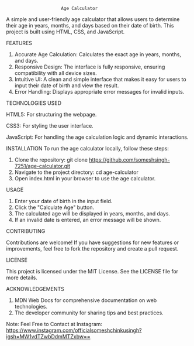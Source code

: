                          Age Calculator

A simple and user-friendly age calculator that allows users to determine their age in years, months, and days based on their date of birth. This project is built using HTML, CSS, and JavaScript.

FEATURES

1. Accurate Age Calculation: Calculates the exact age in years, months, and days.
2. Responsive Design: The interface is fully responsive, ensuring compatibility with all device sizes.
3. Intuitive UI: A clean and simple interface that makes it easy for users to input their date of birth and view the result.
4. Error Handling: Displays appropriate error messages for invalid inputs.
   
TECHNOLOGIES USED

HTML5: For structuring the webpage.

CSS3: For styling the user interface.

JavaScript: For handling the age calculation logic and dynamic interactions.


INSTALLATION
To run the age calculator locally, follow these steps:
1. Clone the repository: git clone https://github.com/someshsingh-7251/age-calculator.git
2. Navigate to the project directory: cd age-calculator
3. Open index.html in your browser to use the age calculator.

USAGE

1. Enter your date of birth in the input field.
2. Click the "Calculate Age" button.
3. The calculated age will be displayed in years, months, and days.
4. If an invalid date is entered, an error message will be shown.

CONTRIBUTING

Contributions are welcome! If you have suggestions for new features or improvements, feel free to fork the repository and create a pull request.

LICENSE

This project is licensed under the MIT License. See the LICENSE file for more details.

ACKNOWLEDGEMENTS

1. MDN Web Docs for comprehensive documentation on web technologies.
2. The developer community for sharing tips and best practices.



Note: Feel Free to Contact at Instagram: https://www.instagram.com/officialsomeshchinkusingh?igsh=MW1vdTZwbDdmMTZxbw==
